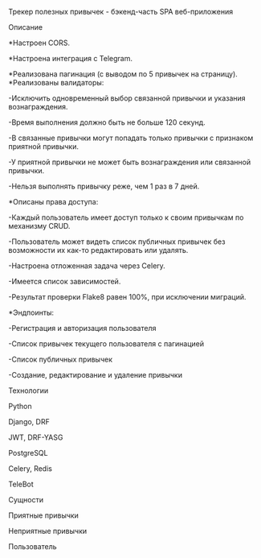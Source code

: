 Трекер полезных привычек - бэкенд-часть SPA веб-приложения

Описание

*Настроен CORS.

*Настроена интеграция с Telegram.

*Реализована пагинация (с выводом по 5 привычек на страницу).
*Реализованы валидаторы:

-Исключить одновременный выбор связанной привычки и указания вознаграждения.

-Время выполнения должно быть не больше 120 секунд.

-В связанные привычки могут попадать только привычки с признаком приятной привычки.

-У приятной привычки не может быть вознаграждения или связанной привычки.

-Нельзя выполнять привычку реже, чем 1 раз в 7 дней.

*Описаны права доступа:

-Каждый пользователь имеет доступ только к своим привычкам по механизму CRUD.

-Пользователь может видеть список публичных привычек без возможности их как-то редактировать или удалять.

-Настроена отложенная задача через Celery.

-Имеется список зависимостей.

-Результат проверки Flake8 равен 100%, при исключении миграций.

*Эндпоинты:

-Регистрация и авторизация пользователя

-Список привычек текущего пользователя с пагинацией

-Список публичных привычек

-Создание, редактирование и удаление привычки

Технологии

Python

Django, DRF

JWT, DRF-YASG

PostgreSQL

Celery, Redis

TeleBot

Сущности

Приятные привычки

Неприятные привычки

Пользователь
